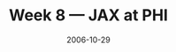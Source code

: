 ---
layout: game
title: Week 8 — JAX at PHI
season: 2006
game_id: 2006_08_JAX_PHI
week: 8
date: 2006-10-29
home_team: PHI
away_team: JAX
final_home: 
final_away: 
pbp_url: /assets/data/pbp/2006/2006_08_JAX_PHI.csv.gz
---